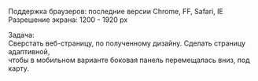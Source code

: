 Поддержка браузеров: последние версии Chrome, FF, Safari, IE </br>
Разрешение экрана: 1200 - 1920 px </br>

Задача: </br>
Сверстать веб-страницу, по полученному дизайну. Сделать страницу адаптивной, </br>
чтобы в мобильном варианте боковая панель перемещалась вниз, под карту. </br>
